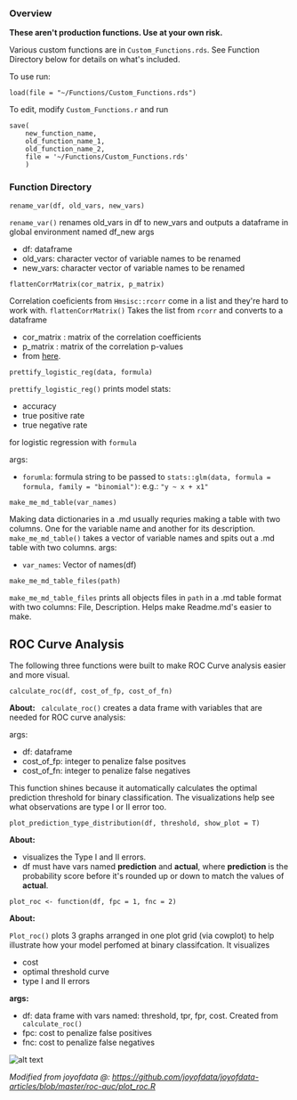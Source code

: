 ### Overview
**These aren't production functions. Use at your own risk.** 

Various custom functions are in ```Custom_Functions.rds```. See Function Directory below for details on what's included.

To use run:
```
load(file = "~/Functions/Custom_Functions.rds")
```

To edit, modify ```Custom_Functions.r``` and run 
```
save(
    new_function_name,
    old_function_name_1, 
    old_function_name_2,
    file = '~/Functions/Custom_Functions.rds'
    ) 
```

### Function Directory

```
rename_var(df, old_vars, new_vars)
```

```rename_var()```  renames old_vars in df to new_vars and outputs a dataframe in global environment named df_new
args
* df: dataframe
* old_vars: character vector of variable names to be renamed
* new_vars: character vector of variable names to be renamed
  
```
flattenCorrMatrix(cor_matrix, p_matrix)
```
Correlation coeficients from ```Hmsisc::rcorr``` come in a list and they're hard to work with. ```flattenCorrMatrix()``` Takes the list from ```rcorr``` and converts to a dataframe

* cor_matrix : matrix of the correlation coefficients
* p_matrix : matrix of the correlation p-values
* from [here](http://www.sthda.com/english/wiki/correlation-matrix-a-quick-start-guide-to-analyze-format-and-visualize-a-correlation-matrix-using-r-software).

```
prettify_logistic_reg(data, formula)
```
```prettify_logistic_reg()``` prints model stats: 
* accuracy
* true positive rate
* true negative rate 

for logistic regression with ```formula```

args:
* ```forumla```: formula string to be passed to ```stats::glm(data, formula = formula, family = "binomial")```: e.g.: ```"y ~ x + x1"```


```
make_me_md_table(var_names)
```
Making data dictionaries in a .md usually requries making a table with two columns. One for the variable name and another for its description. ```make_me_md_table()``` takes a vector of variable names and spits out a .md table with two columns.
args:
* ```var_names```: Vector of names(df)

```
make_me_md_table_files(path)
```
```make_me_md_table_files``` prints all objects files in ```path``` in a .md table format with two columns: File, Description. Helps make Readme.md's easier to make.

## ROC Curve Analysis
The following three functions were built to make ROC Curve analysis easier and more visual.
```
calculate_roc(df, cost_of_fp, cost_of_fn)
```
**About:**
``` calculate_roc()``` creates a data frame with variables that are needed for ROC curve analysis:  

args:
* df: dataframe
* cost_of_fp: integer to penalize false positves 
* cost_of_fn: integer to penalize false negatives 

This function shines because it automatically calculates the optimal prediction threshold for binary classification. The visualizations help see what observations are type I or II error too.

``` plot_prediction_type_distribution(df, threshold, show_plot = T) ```

**About:** 
* visualizes the Type I and II errors. 
* df must have vars named **prediction** and **actual**, where **prediction** is the probability score before it's rounded up or down to match the values of **actual**.


```plot_roc <- function(df, fpc = 1, fnc = 2)```

**About:**

```Plot_roc()``` plots 3 graphs arranged in one plot grid (via cowplot) to help illustrate how your model perfomed at binary classifcation.  It visualizes 

* cost 
* optimal threshold curve
* type I and II errors

**args:** 
* df: data frame with vars named: threshold, tpr, fpr, cost. Created from ``` calculate_roc()```
* fpc: cost to penalize false positives
* fnc: cost to penalize false negatives

![alt text](https://gitlab.directs.com/Data_Science_Projects/Customer_Insights/custom-functions/blob/master/ROC%20Plots%20(That%20rock).jpg)

*Modified from joyofdata @: https://github.com/joyofdata/joyofdata-articles/blob/master/roc-auc/plot_roc.R*

